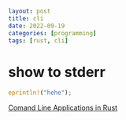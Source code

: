 ```yaml
layout: post
title: cli
date: 2022-09-19
categories: [programming]
tags: [rust, cli]
```

# show to stderr

```rs
eprintln!("hehe");
```


[Comand Line Applications in Rust](https://rust-cli.github.io/book/tutorial/output.html)
